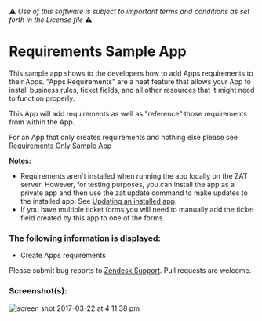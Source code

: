 :warning: *Use of this software is subject to important terms and conditions as set forth in the License file* :warning:

# Requirements Sample App

This sample app shows to the developers how to add Apps requirements to their Apps. "Apps Requirements" are a neat feature that allows your App to install business rules, ticket fields, and all other resources that it might need to function properly.

This App will add requirements as well as "reference" those requirements from within the App.

For an App that only creates requirements and nothing else please see [Requirements Only Sample App](./../requirements_only_sample_app)

**Notes:**
- Requirements aren't installed when running the app locally on the ZAT server. However, for testing purposes, you can install the app as a private app and then use the zat update command to make updates to the installed app. See [Updating an installed app](https://developer.zendesk.com/apps/docs/apps-v2/using_sdk#updating-an-installed-app).
- If you have multiple ticket forms you will need to manually add the ticket field created by this app to one of the forms.

### The following information is displayed:

* Create Apps requirements

Please submit bug reports to [Zendesk Support](https://support.zendesk.com/hc). Pull requests are welcome.

### Screenshot(s):

![screen shot 2017-03-22 at 4 11 38 pm](https://cloud.githubusercontent.com/assets/2517811/24183112/4a792906-0f1a-11e7-8a49-464e85fdd321.png)
